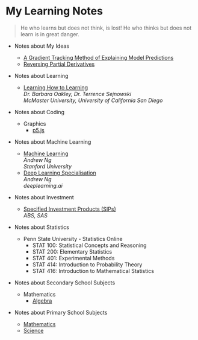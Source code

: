 # My Learning Notes

> He who learns but does not think, is lost! He who thinks but does not learn is in great danger.

- Notes about My Ideas

  - [A Gradient Tracking Method of Explaining Model Predictions](idea/idea-1-gradient-tracking-explainer)
  - [Reversing Partial Derivatives](idea/idea-2-reversing-partial-derivatives)

- Notes about Learning

  - [Learning How to Learning](learn/learn-1-what-is-learning)<br>
    *Dr. Barbara Oakley, Dr. Terrence Sejnowski*<br>
    *McMaster University, University of California San Diego*

- Notes about Coding

  - Graphics
    - [p5.js](cg/p5/p5-1-introduction)

- Notes about Machine Learning

  - [Machine Learning](ml/ml-1-introduction)<br>
    *Andrew Ng*<br>
    *Stanford University*
  - [Deep Learning Specialisation](dl/dl-1-introduction)<br>
    *Andrew Ng*<br>
    *deeplearning.ai*

- Notes about Investment

  - [Specified Investment Products (SIPs)](fin/sip/sip-1-unit-trusts)<br>
    *ABS, SAS*

- Notes about Statistics

  - Penn State University - Statistics Online
    - STAT 100: Statistical Concepts and Reasoning
    - STAT 200: Elementary Statistics
    - STAT 401: Experimental Methods
    - STAT 414: Introduction to Probability Theory
    - STAT 416: Introduction to Mathematical Statistics

- Notes about Secondary School Subjects

  - Mathematics
    - [Algebra](school/sec/math/algebra/algebra-1)

- Notes about Primary School Subjects

  - [Mathematics](school/pri/math/math-1)
  - [Science](school/pri/sci/sci-1-diversity)
